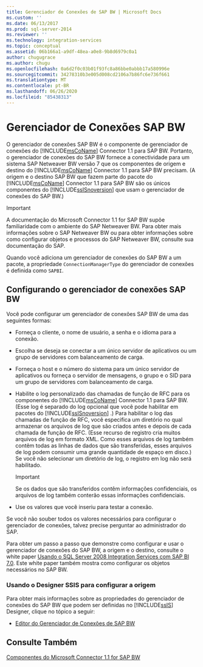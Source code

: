 ```yaml
---
title: Gerenciador de Conexões de SAP BW | Microsoft Docs
ms.custom: ''
ms.date: 06/13/2017
ms.prod: sql-server-2014
ms.reviewer: ''
ms.technology: integration-services
ms.topic: conceptual
ms.assetid: 06b166a1-a9df-48ea-a0e8-9b8d6979c0a1
author: chugugrace
ms.author: chugu
ms.openlocfilehash: 0a6d2f0c03b01f93fc8a86bbe0abbb17a580996e
ms.sourcegitcommit: 34278310b3e005d008cd2106a7b86fc6e736f661
ms.translationtype: MT
ms.contentlocale: pt-BR
ms.lasthandoff: 06/26/2020
ms.locfileid: "85438313"
---
```

# <a name="sap-bw-connection-manager"></a>Gerenciador de Conexões SAP BW
  O gerenciador de conexões SAP BW é o componente de gerenciador de conexões do [!INCLUDE[msCoName](../../includes/msconame-md.md)] Connector 1.1 para SAP BW. Portanto, o gerenciador de conexões do SAP BW fornece a conectividade para um sistema SAP Netweaver BW versão 7 que os componentes de origem e destino do [!INCLUDE[msCoName](../../includes/msconame-md.md)] Connector 1.1 para SAP BW precisam. (A origem e o destino SAP BW que fazem parte do pacote do [!INCLUDE[msCoName](../../includes/msconame-md.md)] Connector 1.1 para SAP BW são os únicos componentes do [!INCLUDE[ssISnoversion](../../includes/ssisnoversion-md.md)] que usam o gerenciador de conexões do SAP BW.)  
  
> [!IMPORTANT]  
>  A documentação do Microsoft Connector 1.1 for SAP BW supõe familiaridade com o ambiente do SAP Netweaver BW. Para obter mais informações sobre o SAP Netweaver BW ou para obter informações sobre como configurar objetos e processos do SAP Netweaver BW, consulte sua documentação do SAP.  
  
 Quando você adiciona um gerenciador de conexões do SAP BW a um pacote, a propriedade `ConnectionManagerType` do gerenciador de conexões é definida como `SAPBI`.  
  
## <a name="configuring-the-sap-bw-connection-manager"></a>Configurando o gerenciador de conexões SAP BW  
 Você pode configurar um gerenciador de conexões SAP BW de uma das seguintes formas:  
  
-   Forneça o cliente, o nome de usuário, a senha e o idioma para a conexão.  
  
-   Escolha se deseja se conectar a um único servidor de aplicativos ou um grupo de servidores com balanceamento de carga.  
  
-   Forneça o host e o número do sistema para um único servidor de aplicativos ou forneça o servidor de mensagens, o grupo e o SID para um grupo de servidores com balanceamento de carga.  
  
-   Habilite o log personalizado das chamadas de função de RFC para os componentes do [!INCLUDE[msCoName](../../includes/msconame-md.md)] Connector 1.1 para SAP BW. (Esse log é separado do log opcional que você pode habilitar em pacotes do [!INCLUDE[ssISnoversion](../../includes/ssisnoversion-md.md)] .) Para habilitar o log das chamadas de função de RFC, você especifica um diretório no qual armazenar os arquivos de log que são criados antes e depois de cada chamada de função de RFC. (Esse recurso de registro cria muitos arquivos de log em formato XML. Como esses arquivos de log também contêm todas as linhas de dados que são transferidas, esses arquivos de log podem consumir uma grande quantidade de espaço em disco.) Se você não selecionar um diretório de log, o registro em log não será habilitado.  
  
    > [!IMPORTANT]  
    >  Se os dados que são transferidos contêm informações confidenciais, os arquivos de log também conterão essas informações confidenciais.  
  
-   Use os valores que você inseriu para testar a conexão.  
  
 Se você não souber todos os valores necessários para configurar o gerenciador de conexões, talvez precise perguntar ao administrador do SAP.  
  
 Para obter um passo a passo que demonstre como configurar e usar o gerenciador de conexões do SAP BW, a origem e o destino, consulte o white paper [Usando o SQL Server 2008 Integration Services com SAP BI 7.0](https://go.microsoft.com/fwlink/?LinkID=137090). Este white paper também mostra como configurar os objetos necessários no SAP BW.  
  
### <a name="using-the-ssis-designer-to-configure-the-source"></a>Usando o Designer SSIS para configurar a origem  
 Para obter mais informações sobre as propriedades do gerenciador de conexões do SAP BW que podem ser definidas no [!INCLUDE[ssIS](../../includes/ssis-md.md)] Designer, clique no tópico a seguir:  
  
-   [Editor do Gerenciador de Conexões de SAP BW](../sap-bw-connection-manager-editor.md)  
  
## <a name="see-also"></a>Consulte Também  
 [Componentes do Microsoft Connector 1.1 for SAP BW](../microsoft-connector-for-sap-bw-components.md)  
  
  
